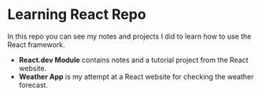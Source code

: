 # Learning React Repo
In this repo you can see my notes and projects I did to learn how to use the React framework.


- **React.dev Module** contains notes and a tutorial project from the React website.
- **Weather App** is my attempt at a React website for checking the weather forecast.